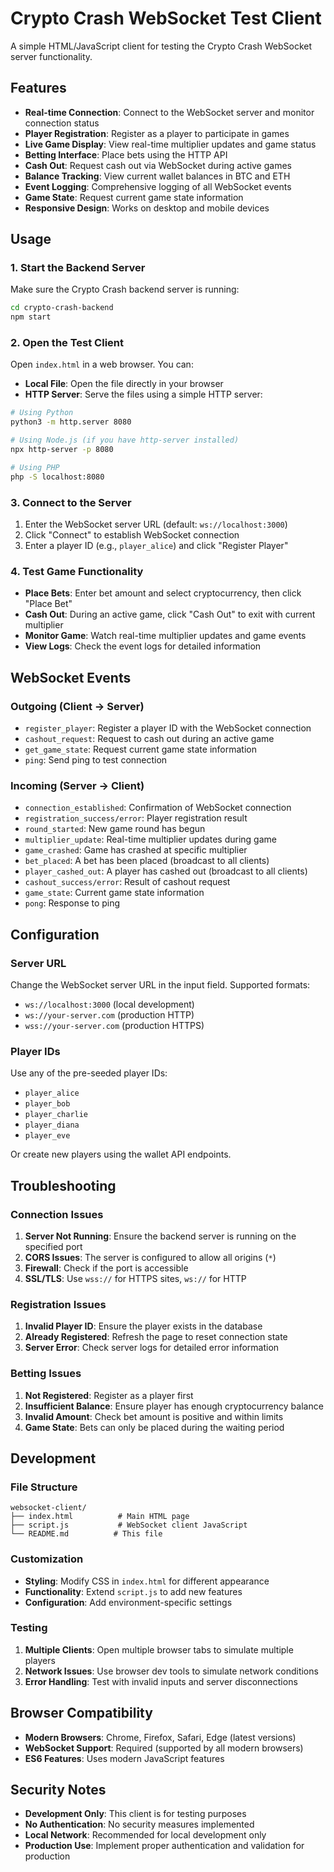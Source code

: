 # Crypto Crash WebSocket Test Client

A simple HTML/JavaScript client for testing the Crypto Crash WebSocket server functionality.

## Features

- **Real-time Connection**: Connect to the WebSocket server and monitor connection status
- **Player Registration**: Register as a player to participate in games
- **Live Game Display**: View real-time multiplier updates and game status
- **Betting Interface**: Place bets using the HTTP API
- **Cash Out**: Request cash out via WebSocket during active games
- **Balance Tracking**: View current wallet balances in BTC and ETH
- **Event Logging**: Comprehensive logging of all WebSocket events
- **Game State**: Request current game state information
- **Responsive Design**: Works on desktop and mobile devices

## Usage

### 1. Start the Backend Server

Make sure the Crypto Crash backend server is running:

```bash
cd crypto-crash-backend
npm start
```

### 2. Open the Test Client

Open `index.html` in a web browser. You can:

- **Local File**: Open the file directly in your browser
- **HTTP Server**: Serve the files using a simple HTTP server:

```bash
# Using Python
python3 -m http.server 8080

# Using Node.js (if you have http-server installed)
npx http-server -p 8080

# Using PHP
php -S localhost:8080
```

### 3. Connect to the Server

1. Enter the WebSocket server URL (default: `ws://localhost:3000`)
2. Click "Connect" to establish WebSocket connection
3. Enter a player ID (e.g., `player_alice`) and click "Register Player"

### 4. Test Game Functionality

- **Place Bets**: Enter bet amount and select cryptocurrency, then click "Place Bet"
- **Cash Out**: During an active game, click "Cash Out" to exit with current multiplier
- **Monitor Game**: Watch real-time multiplier updates and game events
- **View Logs**: Check the event logs for detailed information

## WebSocket Events

### Outgoing (Client → Server)

- `register_player`: Register a player ID with the WebSocket connection
- `cashout_request`: Request to cash out during an active game
- `get_game_state`: Request current game state information
- `ping`: Send ping to test connection

### Incoming (Server → Client)

- `connection_established`: Confirmation of WebSocket connection
- `registration_success/error`: Player registration result
- `round_started`: New game round has begun
- `multiplier_update`: Real-time multiplier updates during game
- `game_crashed`: Game has crashed at specific multiplier
- `bet_placed`: A bet has been placed (broadcast to all clients)
- `player_cashed_out`: A player has cashed out (broadcast to all clients)
- `cashout_success/error`: Result of cashout request
- `game_state`: Current game state information
- `pong`: Response to ping

## Configuration

### Server URL

Change the WebSocket server URL in the input field. Supported formats:

- `ws://localhost:3000` (local development)
- `ws://your-server.com` (production HTTP)
- `wss://your-server.com` (production HTTPS)

### Player IDs

Use any of the pre-seeded player IDs:

- `player_alice`
- `player_bob`
- `player_charlie`
- `player_diana`
- `player_eve`

Or create new players using the wallet API endpoints.

## Troubleshooting

### Connection Issues

1. **Server Not Running**: Ensure the backend server is running on the specified port
2. **CORS Issues**: The server is configured to allow all origins (`*`)
3. **Firewall**: Check if the port is accessible
4. **SSL/TLS**: Use `wss://` for HTTPS sites, `ws://` for HTTP

### Registration Issues

1. **Invalid Player ID**: Ensure the player exists in the database
2. **Already Registered**: Refresh the page to reset connection state
3. **Server Error**: Check server logs for detailed error information

### Betting Issues

1. **Not Registered**: Register as a player first
2. **Insufficient Balance**: Ensure player has enough cryptocurrency balance
3. **Invalid Amount**: Check bet amount is positive and within limits
4. **Game State**: Bets can only be placed during the waiting period

## Development

### File Structure

```
websocket-client/
├── index.html          # Main HTML page
├── script.js           # WebSocket client JavaScript
└── README.md          # This file
```

### Customization

- **Styling**: Modify CSS in `index.html` for different appearance
- **Functionality**: Extend `script.js` to add new features
- **Configuration**: Add environment-specific settings

### Testing

1. **Multiple Clients**: Open multiple browser tabs to simulate multiple players
2. **Network Issues**: Use browser dev tools to simulate network conditions
3. **Error Handling**: Test with invalid inputs and server disconnections

## Browser Compatibility

- **Modern Browsers**: Chrome, Firefox, Safari, Edge (latest versions)
- **WebSocket Support**: Required (supported by all modern browsers)
- **ES6 Features**: Uses modern JavaScript features

## Security Notes

- **Development Only**: This client is for testing purposes
- **No Authentication**: No security measures implemented
- **Local Network**: Recommended for local development only
- **Production Use**: Implement proper authentication and validation for production

